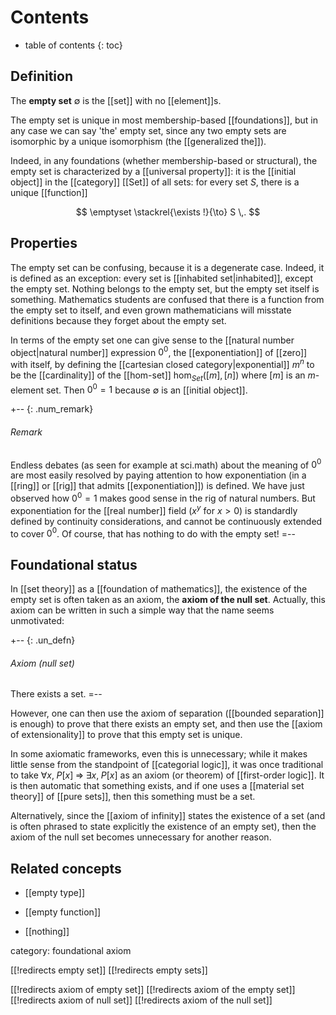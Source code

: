 
# Contents
* table of contents
{: toc}

## Definition

The **empty set** $\emptyset$ is the [[set]] with no [[element]]s.

The empty set is unique in most membership-based [[foundations]], but in any case we can say 'the' empty set, since any two empty sets are isomorphic by a unique isomorphism (the [[generalized the]]). 

Indeed, in any foundations (whether membership-based or structural), the empty set is characterized by a [[universal property]]: it is the [[initial object]] in the  [[category]] [[Set]] of all sets: for every set $S$, there is a unique [[function]]

$$
  \emptyset \stackrel{\exists !}{\to} S
  \,.
$$


## Properties

The empty set can be confusing, because it is a degenerate case. Indeed, it is defined as an exception: every set is [[inhabited set|inhabited]], except the empty set. Nothing belongs to the empty set, but the empty set itself is something. Mathematics students are confused that there is a function from the empty set to itself, and even grown mathematicians will misstate definitions because they forget about the empty set.

In terms of the empty set one can give sense to the [[natural number object|natural number]] expression $0^0$, the [[exponentiation]] of [[zero]] with itself, by defining the [[cartesian closed category|exponential]] $m^n$ to be the [[cardinality]] of the [[hom-set]] $\hom_{Set}([m], [n])$ where $[m]$ is an $m$-element set. Then $0^0 = 1$ because $\emptyset$ is an [[initial object]]. 

+-- {: .num_remark}
###### Remark

Endless debates (as seen for example at sci.math) about the meaning of $0^0$ are most easily resolved by paying attention to how exponentiation (in a [[ring]] or [[rig]] that admits [[exponentiation]]) is defined. We have just observed how $0^0 = 1$ makes good sense in the rig of natural numbers. But exponentiation for the [[real number]] field ($x^y$ for $x \gt 0$) is standardly defined by continuity considerations, and cannot be continuously extended to cover $0^0$. Of course, that has nothing to do with the empty set! 
=--


## Foundational status

In [[set theory]] as a [[foundation of mathematics]], the existence of the empty set is often taken as an axiom, the __axiom of the null set__.  Actually, this axiom can be written in such a simple way that the name seems unmotivated:

+-- {: .un_defn}
###### Axiom (null set)

There exists a set.
=--

However, one can then use the axiom of separation ([[bounded separation]] is enough) to prove that there exists an empty set, and then use the [[axiom of extensionality]] to prove that this empty set is unique.

In some axiomatic frameworks, even this is unnecessary; while it makes little sense from the standpoint of [[categorial logic]], it was once traditional to take $\forall x,\; P[x] \;\Rightarrow\; \exists x,\; P[x]$ as an axiom (or theorem) of [[first-order logic]].  It is then automatic that something exists, and if one uses a [[material set theory]] of [[pure sets]], then this something must be a set.

Alternatively, since the [[axiom of infinity]] states the existence of a set (and is often phrased to state explicitly the existence of an empty set), then the axiom of the null set becomes unnecessary for another reason.

## Related concepts

* [[empty type]]

* [[empty function]]

* [[nothing]]

category: foundational axiom

[[!redirects empty set]]
[[!redirects empty sets]]

[[!redirects axiom of empty set]]
[[!redirects axiom of the empty set]]
[[!redirects axiom of null set]]
[[!redirects axiom of the null set]]
